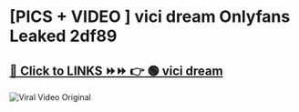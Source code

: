 
 # [PICS + VIDEO ] vici dream Onlyfans Leaked 2df89

## <h2><a href="https://clipsfans.com/vici_dream&ref=git">🔗 Click to LINKS ⏩⏩ 👉 🟢 vici dream </a></h2>

<a href="https://clipsfans.com/vici_dream&ref=git" rel="nofollow" data-target="animated-image.originalLink"><img src="https://i.ibb.co.com/xMMVF88/686577567.gif" alt="Viral Video Original" style="max-width: 100%; display: inline-block;" data-target="animated-image.originalImage"></a>

